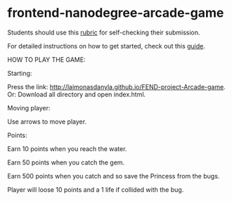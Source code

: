 frontend-nanodegree-arcade-game
===============================

Students should use this [rubric](https://www.udacity.com/course/viewer/#!/c-nd001/l-2696458597/m-2687128535) for self-checking their submission.

For detailed instructions on how to get started, check out this [guide](https://docs.google.com/document/d/1v01aScPjSWCCWQLIpFqvg3-vXLH2e8_SZQKC8jNO0Dc/pub?embedded=true).

HOW TO PLAY THE GAME:

Starting:

Press the link: http://laimonasdanyla.github.io/FEND-project-Arcade-game.
Or:
Download all directory and open index.html.

Moving player:

Use arrows to move player.

Points:

Earn 10 points when you reach the water.

Earn 50 points when you catch the gem.

Earn 500 points when you catch and so save the Princess from the bugs.

Player will loose 10 points and a 1 life if collided with the bug.
